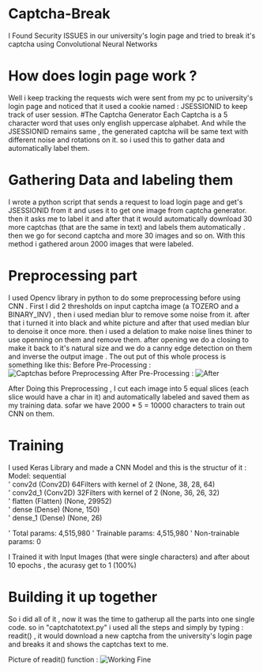# Captcha-Break
I Found Security ISSUES in our university's login page and tried to break it's captcha using Convolutional Neural Networks

# How does login page work ?
Well i keep tracking the requests wich were sent from my pc to university's login page and noticed that it used a cookie named : JSESSIONID to keep track of user session.
#The Captcha Generator
Each Captcha is a 5 character word that uses only english uppercase alphabet. And while the JSESSIONID remains same , the generated captcha will be same text with different noise and rotations on it.
so i used this to gather data and automatically label them.

# Gathering Data and labeling them
I wrote a python script that sends a request to load login page and get's JSESSIONID from it and uses it to get one image from captcha generator. then it asks me to label it and after that it would automatically download 30 more 
captchas (that are the same in text) and labels them automatically . then we go for second captcha and more 30 images and so on. 
With this method i gathered aroun 2000 images that were labeled.

# Preprocessing part
I used Opencv library in python to do some preprocessing before using CNN . First I did 2 thresholds on input captcha image (a TOZERO and a BINARY_INV) , then i used median blur to remove some noise from it.
after that i turned it into black and white picture and after that used median blur to denoise it once more. then i used a delation to make noise lines thiner to use openning on them and remove them.
after opening we do a closing to make it back to it's natural size and we do a canny edge detection on them and inverse the output image . 
The out put of this whole process is something like this: 
Before Pre-Processing : ![Captchas before Preprocessing](https://dl.dropboxusercontent.com/s/t1idg5igqjb810i/0B222A9756B5822F495B04F93A76C049_22_UHMXM.jpg?dl=0)
After Pre-Processing : ![After](https://dl.dropboxusercontent.com/s/dudesuy0i6pd7fn/0A11D1818BFD488783C04974D9019DCE_2_RPRWW.jpg?dl=0)

After Doing this Preprocessing , I cut each image into 5 equal slices (each slice would have a char in it) and automatically labeled and saved them as my training data.
sofar we have 2000 * 5 = 10000 characters to train out CNN on them.

# Training 
I used Keras Library and made a CNN Model and this is the structur of it :
Model: sequential    
'      conv2d (Conv2D)      64Filters with kernel of 2        (None, 38, 28, 64)            
'      conv2d_1 (Conv2D)    32Filters with kernel of 2        (None, 36, 26, 32)            
'      flatten (Flatten)            (None, 29952)                    
'      dense (Dense)                (None, 150)                 
'      dense_1 (Dense)              (None, 26)                     

'      Total params: 4,515,980
'      Trainable params: 4,515,980
'      Non-trainable params: 0
      
I Trained it with Input Images (that were single characters) and after about 10 epochs , the acurasy get to 1 (100%)

# Building it up together
So i did all of it , now it was the time to gatherup all the parts into one single code.
so in "captchatotext.py" i used all the steps and simply by typing : readit() , it would download a new captcha from the university's login page and breaks it and shows the captchas text to me.

Picture of readit() function : ![Working Fine](https://dl.dropboxusercontent.com/s/hsjjrex9usx9y7b/capt.jpg?dl=0)
